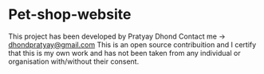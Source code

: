 # Pet-shop-website
 This project has been developed by Pratyay Dhond
Contact me -> dhondpratyay@gmail.com
This is an open source contribuition and I certify that this is my own work and has not been taken from any individual or organisation with/without their consent.
